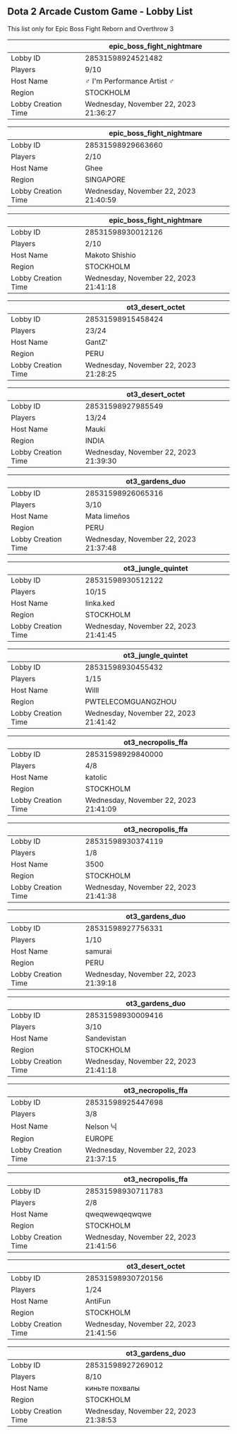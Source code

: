 ## Dota 2 Arcade Custom Game - Lobby List

This list only for Epic Boss Fight Reborn and Overthrow 3

|  | epic_boss_fight_nightmare |
| ------ | ------ |
| Lobby ID | 28531598924521482 |
| Players | 9/10 |
| Host Name | ♂ I'm Performance Artist ♂ |
| Region | STOCKHOLM |
| Lobby Creation Time | Wednesday, November 22, 2023 21:36:27 |


|  | epic_boss_fight_nightmare |
| ------ | ------ |
| Lobby ID | 28531598929663660 |
| Players | 2/10 |
| Host Name | Ghee |
| Region | SINGAPORE |
| Lobby Creation Time | Wednesday, November 22, 2023 21:40:59 |


|  | epic_boss_fight_nightmare |
| ------ | ------ |
| Lobby ID | 28531598930012126 |
| Players | 2/10 |
| Host Name | Makoto Shishio |
| Region | STOCKHOLM |
| Lobby Creation Time | Wednesday, November 22, 2023 21:41:18 |


|  | ot3_desert_octet |
| ------ | ------ |
| Lobby ID | 28531598915458424 |
| Players | 23/24 |
| Host Name | GantZ' |
| Region | PERU |
| Lobby Creation Time | Wednesday, November 22, 2023 21:28:25 |


|  | ot3_desert_octet |
| ------ | ------ |
| Lobby ID | 28531598927985549 |
| Players | 13/24 |
| Host Name | Mauki |
| Region | INDIA |
| Lobby Creation Time | Wednesday, November 22, 2023 21:39:30 |


|  | ot3_gardens_duo |
| ------ | ------ |
| Lobby ID | 28531598926065316 |
| Players | 3/10 |
| Host Name | Mata limeños |
| Region | PERU |
| Lobby Creation Time | Wednesday, November 22, 2023 21:37:48 |


|  | ot3_jungle_quintet |
| ------ | ------ |
| Lobby ID | 28531598930512122 |
| Players | 10/15 |
| Host Name | linka.ked |
| Region | STOCKHOLM |
| Lobby Creation Time | Wednesday, November 22, 2023 21:41:45 |


|  | ot3_jungle_quintet |
| ------ | ------ |
| Lobby ID | 28531598930455432 |
| Players | 1/15 |
| Host Name | Willl |
| Region | PWTELECOMGUANGZHOU |
| Lobby Creation Time | Wednesday, November 22, 2023 21:41:42 |


|  | ot3_necropolis_ffa |
| ------ | ------ |
| Lobby ID | 28531598929840000 |
| Players | 4/8 |
| Host Name | katolic |
| Region | STOCKHOLM |
| Lobby Creation Time | Wednesday, November 22, 2023 21:41:09 |


|  | ot3_necropolis_ffa |
| ------ | ------ |
| Lobby ID | 28531598930374119 |
| Players | 1/8 |
| Host Name | 3500 |
| Region | STOCKHOLM |
| Lobby Creation Time | Wednesday, November 22, 2023 21:41:38 |


|  | ot3_gardens_duo |
| ------ | ------ |
| Lobby ID | 28531598927756331 |
| Players | 1/10 |
| Host Name | samurai |
| Region | PERU |
| Lobby Creation Time | Wednesday, November 22, 2023 21:39:18 |


|  | ot3_gardens_duo |
| ------ | ------ |
| Lobby ID | 28531598930009416 |
| Players | 3/10 |
| Host Name | Sandevistan |
| Region | STOCKHOLM |
| Lobby Creation Time | Wednesday, November 22, 2023 21:41:18 |


|  | ot3_necropolis_ffa |
| ------ | ------ |
| Lobby ID | 28531598925447698 |
| Players | 3/8 |
| Host Name | Nelson 닉 |
| Region | EUROPE |
| Lobby Creation Time | Wednesday, November 22, 2023 21:37:15 |


|  | ot3_necropolis_ffa |
| ------ | ------ |
| Lobby ID | 28531598930711783 |
| Players | 2/8 |
| Host Name | qweqwewqeqwqwe |
| Region | STOCKHOLM |
| Lobby Creation Time | Wednesday, November 22, 2023 21:41:56 |


|  | ot3_desert_octet |
| ------ | ------ |
| Lobby ID | 28531598930720156 |
| Players | 1/24 |
| Host Name | AntiFun |
| Region | STOCKHOLM |
| Lobby Creation Time | Wednesday, November 22, 2023 21:41:56 |


|  | ot3_gardens_duo |
| ------ | ------ |
| Lobby ID | 28531598927269012 |
| Players | 8/10 |
| Host Name | киньте похвалы |
| Region | STOCKHOLM |
| Lobby Creation Time | Wednesday, November 22, 2023 21:38:53 |


